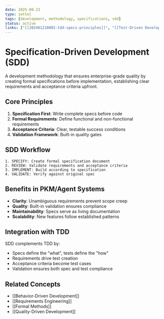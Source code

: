 ```yaml
---
date: 2025-08-23
type: zettel
tags: [development, methodology, specifications, sdd]
status: active
links: ["[[202401210002-tdd-specs-principles]]", "[[Test-Driven Development]]", "[[FR-First Development]]"]
---
```


# Specification-Driven Development (SDD)

A development methodology that ensures enterprise-grade quality by creating formal specifications before implementation, establishing clear requirements and acceptance criteria upfront.

## Core Principles

1. **Specification First**: Write complete specs before code
2. **Formal Requirements**: Define functional and non-functional requirements
3. **Acceptance Criteria**: Clear, testable success conditions
4. **Validation Framework**: Built-in quality gates

## SDD Workflow

```
1. SPECIFY: Create formal specification document
2. REVIEW: Validate requirements and acceptance criteria
3. IMPLEMENT: Build according to specification
4. VALIDATE: Verify against original spec
```

## Benefits in PKM/Agent Systems

- **Clarity**: Unambiguous requirements prevent scope creep
- **Quality**: Built-in validation ensures compliance
- **Maintainability**: Specs serve as living documentation
- **Scalability**: New features follow established patterns

## Integration with TDD

SDD complements TDD by:
- Specs define the "what", tests define the "how"
- Requirements drive test creation
- Acceptance criteria become test cases
- Validation ensures both spec and test compliance

## Related Concepts
- [[Behavior-Driven Development]]
- [[Requirements Engineering]]
- [[Formal Methods]]
- [[Quality-Driven Development]]